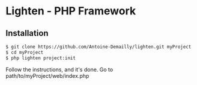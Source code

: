 Lighten - PHP Framework
=======================

Installation
------------

```sh
$ git clone https://github.com/Antoine-Demailly/lighten.git myProject
$ cd myProject
$ php lighten project:init
```
Follow the instructions, and it's done. Go to path/to/myProject/web/index.php
